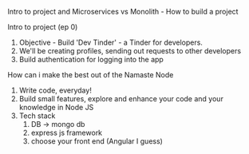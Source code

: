Intro to project and Microservices vs Monolith - How to build a project

Intro to project (ep 0)

1. Objective - Build 'Dev Tinder' - a Tinder for developers.
2. We'll be creating profiles, sending out requests to other developers
3. Build authentication for logging into the app

How can i make the best out of the Namaste Node
1. Write code, everyday!
2. Build small features, explore and enhance your code and your knowledge in Node JS
3. Tech stack
    1. DB -> mongo db
    2. express js framework
    3. choose your front end (Angular I guess)

